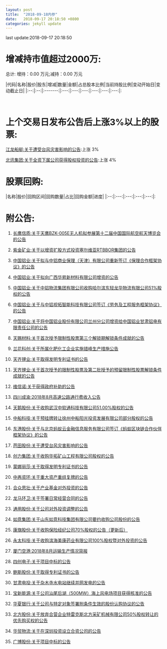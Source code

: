 ```yaml
---
layout: post
title:  "2018-09-18内参"
date:   2018-09-17 20:18:50 +0800
categories: jekyll update
---
```

last update:2018-09-17 20:18:50
# 增减持市值超过2000万: 
 

 总计: 增持：0.00 万元;减持：0.00 万元 
 
|代码|名称|股价|股东|增减|数量|金额|占总股本比例|当前持股比例|变动开始日|变动截止日| 
|:--:|:--:|:-------:|:---:|:---:|:---:|:---:|:---:|:---:|: 
 
 
 <br/> 
 
# 上个交易日发布公告后上涨3%以上的股票: 
 
[江龙船艇:关于遭受台风灾害影响的公告](http://www.cninfo.com.cn/finalpage/2018-09-17/1205443223.PDF):上涨 3%  
 
[北讯集团:关于全资下属公司获得股权投资的公告](http://www.cninfo.com.cn/finalpage/2018-09-17/1205442499.PDF):上涨 4%  
 

 
 # 股票回购: 
 
|名称|股价|回购区间|回购数量|占比|回购金额|进度| 
|:--:|:---:|:---:|:---:|:---:|: 

 
# 附公告: 
 
1. [长鹰信质:关于天鹰BZK-005E无人机拟参展第十二届中国国际航空航天博览会的公告](http://www.cninfo.com.cn/finalpage/2018-09-18/1205444102.PDF)

1. [紫金矿业:关于以增资扩股方式投资塞尔维亚RTBBOR集团的公告](http://www.cninfo.com.cn/finalpage/2018-09-18/1205444094.PDF)

1. [中国铝业:关于拟与中铝商业保理（天津）有限公司重新签订《保理合作框架协议》的公告](http://www.cninfo.com.cn/finalpage/2018-09-18/1205444082.PDF)

1. [中国铝业:关于拟向广西华昇新材料有限公司增资的公告](http://www.cninfo.com.cn/finalpage/2018-09-18/1205444074.PDF)

1. [中国铝业:关于中铝物流集团有限公司收购哈尔滨东轻龙华物流有限公司51%股权的公告](http://www.cninfo.com.cn/finalpage/2018-09-18/1205444069.PDF)

1. [中国铝业:关于与中铝视拓智能科技有限公司签订《劳务及工程服务框架协议》的公告](http://www.cninfo.com.cn/finalpage/2018-09-18/1205444067.PDF)

1. [中国铝业:关于将中国铝业股份有限公司兰州分公司增资给中国铝业甘肃铝电有限责任公司的公告](http://www.cninfo.com.cn/finalpage/2018-09-18/1205444066.PDF)

1. [天赐材料:关于首次授予限制性股票第三个解锁期解锁条件成就的公告](http://www.cninfo.com.cn/finalpage/2018-09-18/1205443939.PDF)

1. [兰花科创:关于所属化肥化工企业实施错峰生产措施公告](http://www.cninfo.com.cn/finalpage/2018-09-18/1205443928.PDF)

1. [天齐锂业:关于取得发明专利证书的公告](http://www.cninfo.com.cn/finalpage/2018-09-18/1205443855.PDF)

1. [天齐锂业:关于首次授予的限制性股票及第二批授予的预留限制性股票解锁条件成就的公告](http://www.cninfo.com.cn/finalpage/2018-09-18/1205443854.PDF)

1. [维信诺:关于获得政府补助的公告](http://www.cninfo.com.cn/finalpage/2018-09-18/1205443848.PDF)

1. [四川成渝:2018年8月高速公路通行费收入公告](http://www.cninfo.com.cn/finalpage/2018-09-18/1205443776.PDF)

1. [天鹅股份:关于收购武汉中软通科技有限公司51.00%股权的公告](http://www.cninfo.com.cn/finalpage/2018-09-18/1205443766.PDF)

1. [中船科技:关于预挂牌转让徐州中船阳光投资发展有限公司部分股权的公告](http://www.cninfo.com.cn/finalpage/2018-09-18/1205443719.PDF)

1. [东港股份:关于与北京蚂蚁云金融信息服务有限公司签订《蚂蚁区块链合作伙伴框架协议》的公告](http://www.cninfo.com.cn/finalpage/2018-09-18/1205443685.PDF)

1. [芭田股份:关于遭受台风灾害影响的公告](http://www.cninfo.com.cn/finalpage/2018-09-18/1205443660.PDF)

1. [创力集团:关于收购华拓矿山工程有限公司股权的公告](http://www.cninfo.com.cn/finalpage/2018-09-18/1205443625.PDF)

1. [蒙娜丽莎:关于取得发明专利证书的公告](http://www.cninfo.com.cn/finalpage/2018-09-18/1205443590.PDF)

1. [中再资环:关于重大资产重组复牌的公告](http://www.cninfo.com.cn/finalpage/2018-09-18/1205443583.PDF)

1. [合众思壮:关于产业基金对外投资的公告](http://www.cninfo.com.cn/finalpage/2018-09-18/1205443419.PDF)

1. [龙马环卫:关于签署日常经营合同的公告](http://www.cninfo.com.cn/finalpage/2018-09-18/1205443381.PDF)

1. [通用股份:关于公司对外投资调整的公告](http://www.cninfo.com.cn/finalpage/2018-09-18/1205443293.PDF)

1. [如意集团:关于山东如意科技集团有限公司要约收购公司股份的公告](http://www.cninfo.com.cn/finalpage/2018-09-18/1205443240.PDF)

1. [康旗股份:关于收购保险经纪公司70%股权的公告（更新后）](http://www.cninfo.com.cn/finalpage/2018-09-18/1205443115.PDF)

1. [永太科技:关于收购滨海美康药业有限公司100%股权暨对外投资的公告](http://www.cninfo.com.cn/finalpage/2018-09-18/1205443037.PDF)

1. [厦门空港:2018年8月运输生产情况简报](http://www.cninfo.com.cn/finalpage/2018-09-18/1205442994.PDF)

1. [四创电子:关于项目中标的公告](http://www.cninfo.com.cn/finalpage/2018-09-18/1205442992.PDF)

1. [鲍斯股份:关于取得专利证书的公告](http://www.cninfo.com.cn/finalpage/2018-09-18/1205442978.PDF)

1. [甘肃电投:关于杂木寺水电站继续并网发电的公告](http://www.cninfo.com.cn/finalpage/2018-09-18/1205442963.PDF)

1. [宝新能源:关于公司汕尾后湖（500MW）海上风电场项目获得核准的公告](http://www.cninfo.com.cn/finalpage/2018-09-18/1205442962.PDF)

1. [华夏银行:关于公司与特定对象签署附条件生效的股份认购协议的公告](http://www.cninfo.com.cn/finalpage/2018-09-18/1205442956.PDF)

1. [北方股份:关于放弃合营企业特雷克斯北方采矿机械有限公司50%股权转让的优先购买权的公告](http://www.cninfo.com.cn/finalpage/2018-09-18/1205442879.PDF)

1. [华贸物流:关于在深圳投资设立合资公司的公告](http://www.cninfo.com.cn/finalpage/2018-09-18/1205442859.PDF)

1. [广博股份:关于项目中标的公告](http://www.cninfo.com.cn/finalpage/2018-09-18/1205442831.PDF)

